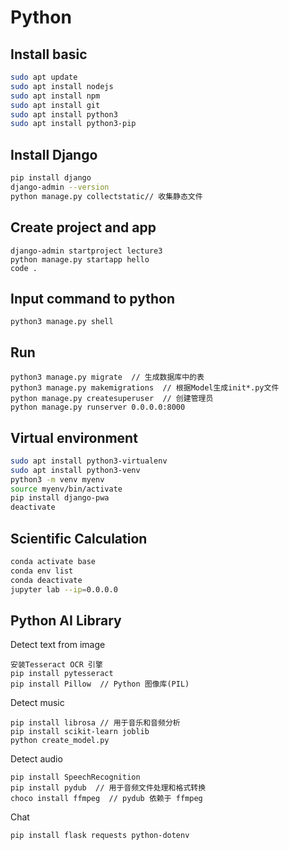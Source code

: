 # Python
## Install basic
```sh
sudo apt update
sudo apt install nodejs
sudo apt install npm
sudo apt install git
sudo apt install python3 
sudo apt install python3-pip
```
## Install Django
```sh
pip install django
django-admin --version
python manage.py collectstatic// 收集静态文件
```
## Create project and app
```
django-admin startproject lecture3
python manage.py startapp hello
code .
```
## Input command to python
```
python3 manage.py shell
```
## Run
```
python3 manage.py migrate  // 生成数据库中的表
python3 manage.py makemigrations  // 根据Model生成init*.py文件
python manage.py createsuperuser  // 创建管理员
python manage.py runserver 0.0.0.0:8000
```
## Virtual environment
```sh
sudo apt install python3-virtualenv
sudo apt install python3-venv
python3 -m venv myenv
source myenv/bin/activate
pip install django-pwa
deactivate
```

## Scientific Calculation
```sh
conda activate base
conda env list
conda deactivate
jupyter lab --ip=0.0.0.0
```
## Python AI Library
Detect text from image
```
安装Tesseract OCR 引擎
pip install pytesseract
pip install Pillow  // Python 图像库(PIL)
```
Detect music
```
pip install librosa // 用于音乐和音频分析
pip install scikit-learn joblib
python create_model.py
```
Detect audio
```
pip install SpeechRecognition
pip install pydub  // 用于音频文件处理和格式转换
choco install ffmpeg  // pydub 依赖于 ffmpeg
```
Chat
```
pip install flask requests python-dotenv
```
